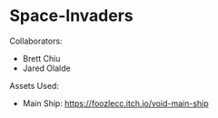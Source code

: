 # Space-Invaders

Collaborators:
- Brett Chiu
- Jared Olalde

Assets Used:
- Main Ship: https://foozlecc.itch.io/void-main-ship